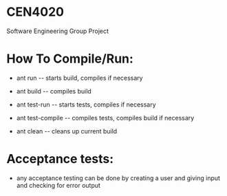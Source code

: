 # CEN4020
Software Engineering Group Project

# How To Compile/Run:   

- ant run -- starts build, compiles if necessary

- ant build -- compiles build

- ant test-run -- starts tests, compiles if necessary

- ant test-compile -- compiles tests, compiles build if necessary

- ant clean -- cleans up current build

# Acceptance tests:
- any acceptance testing can be done by creating a user and giving input
                  and checking for error output
